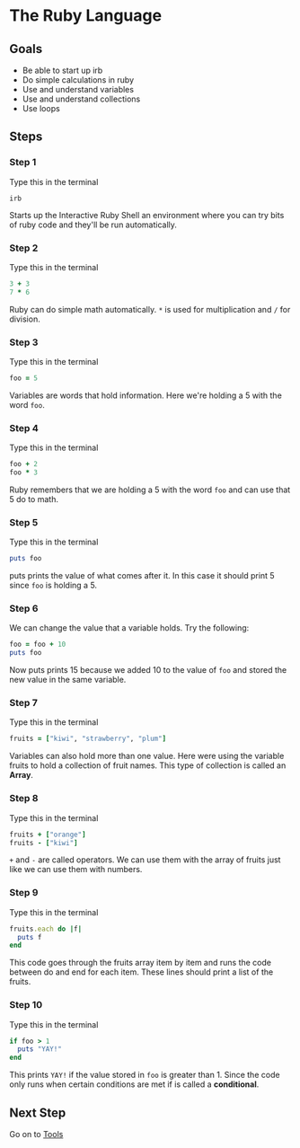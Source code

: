 # The Ruby Language

## Goals

* Be able to start up irb
* Do simple calculations in ruby
* Use and understand variables
* Use and understand collections
* Use loops

## Steps
### Step 1
Type this in the terminal

```text
irb
```
Starts up the Interactive Ruby Shell an environment where you can try bits of ruby code and they'll be run automatically.


### Step 2

Type this in the terminal

```ruby
3 + 3
7 * 6
```

Ruby can do simple math automatically.
`*` is used for multiplication and
`/` for division.

### Step 3

Type this in the terminal

```ruby
foo = 5
```
Variables are words that hold information. Here we're holding a 5 with the word
`foo`.

### Step 4

Type this in the terminal

```ruby
foo + 2
foo * 3
```

Ruby remembers that we are holding a 5 with the word `foo` and can use that 5 do to math.

### Step 5

Type this in the terminal

```ruby
puts foo
```

puts prints the value of what comes after it. In this case it should print 5 since `foo` is holding a 5.

### Step 6

We can change the value that a variable holds. Try the following:

```ruby
foo = foo + 10
puts foo
```

Now puts prints 15 because we added 10 to the value of `foo` and stored the new value in the same variable.

### Step 7

Type this in the terminal

```ruby
fruits = ["kiwi", "strawberry", "plum"]
```

Variables can also hold more than one value. Here were using the variable fruits to hold a collection of fruit names.
This type of collection is called an **Array**.


### Step 8

Type this in the terminal

```ruby
fruits + ["orange"]
fruits - ["kiwi"]
```

`+` and
`-` are called operators. We can use them with the array of fruits just like we can use them with numbers.

### Step 9

Type this in the terminal

```ruby
fruits.each do |f|
  puts f
end
```

This code goes through the fruits array item by item and runs the code between do and end for each item.
These lines should print a list of the fruits.

### Step 10

Type this in the terminal

```ruby
if foo > 1
  puts "YAY!"
end
```

This prints `YAY!` if the value stored in `foo` is greater than 1. Since the code only runs when certain
conditions are met if is called a **conditional**.

## Next Step

Go on to [Tools](tools)

